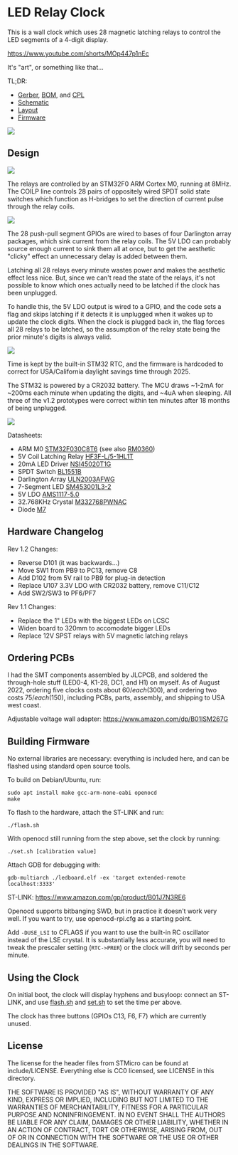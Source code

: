 LED Relay Clock
===============

This is a wall clock which uses 28 magnetic latching relays to control the LED
segments of a 4-digit display.

https://www.youtube.com/shorts/MOp447p1nEc

It's "art", or something like that...

TL;DR:

* [Gerber](prod/v012-GERBER.zip), [BOM](prod/v012-BOM.csv), and [CPL](prod/v012-CPL.csv)
* [Schematic](prod/v012-SCHEMATIC.pdf)
* [Layout](prod/v012-LAYOUT.pdf)
* [Firmware](firmware.c)

![](img/v012.jpg)

Design
------

![](img/mcu.jpg)

The relays are controlled by an STM32F0 ARM Cortex M0, running at 8MHz. The
COILP line controls 28 pairs of oppositely wired SPDT solid state switches which
function as H-bridges to set the direction of current pulse through the relay
coils.

![](img/relays.jpg)

The 28 push-pull segment GPIOs are wired to bases of four Darlington array
packages, which sink current from the relay coils. The 5V LDO can probably
source enough current to sink them all at once, but to get the aesthetic
"clicky" effect an unnecessary delay is added between them.

Latching all 28 relays every minute wastes power and makes the aesthetic effect
less nice. But, since we can't read the state of the relays, it's not possible
to know which ones actually need to be latched if the clock has been unplugged.

To handle this, the 5V LDO output is wired to a GPIO, and the code sets a flag
and skips latching if it detects it is unplugged when it wakes up to update the
clock digits. When the clock is plugged back in, the flag forces all 28 relays
to be latched, so the assumption of the relay state being the prior minute's
digits is always valid.

![](img/dars.jpg)

Time is kept by the built-in STM32 RTC, and the firmware is hardcoded to correct
for USA/California daylight savings time through 2025.

The STM32 is powered by a CR2032 battery. The MCU draws ~1-2mA for ~200ms each
minute when updating the digits, and ~4uA when sleeping. All three of the v1.2
prototypes were correct within ten minutes after 18 months of being unplugged.

![](img/current.jpg)

Datasheets:

* ARM M0 [STM32F030C8T6](https://datasheet.lcsc.com/lcsc/1811061717_STMicroelectronics-STM32F030C8T6_C23922.pdf) (see also [RM0360](https://www.st.com/resource/en/reference_manual/dm00091010-stm32f030x4-x6-x8-xc-and-stm32f070x6-xb-advanced-arm-based-32-bit-mcus-stmicroelectronics.pdf))
* 5V Coil Latching Relay [HF3F-L/5-1HL1T](https://datasheet.lcsc.com/lcsc/1810131920_HF-Xiamen-Hongfa-Electroacoustic-HF3F-L-5-1HL1T_C190594.pdf)
* 20mA LED Driver [NSI45020T1G](https://datasheet.lcsc.com/lcsc/2102202232_onsemi-NSI45020T1G_C129159.pdf)
* SPDT Switch [BL1551B](https://datasheet.lcsc.com/lcsc/2201121900_BL-Shanghai-Belling-BL1551B_C2944066.pdf)
* Darlington Array [ULN2003AFWG](https://datasheet.lcsc.com/lcsc/1810271709_TOSHIBA-ULN2003AFWG_C5437.pdf)
* 7-Segment LED [SM453001L3-2](https://datasheet.lcsc.com/lcsc/1809291541_ARKLED-Wuxi-ARK-Tech-Elec-SM453001L3-2_C164873.pdf)
* 5V LDO [AMS1117-5.0](https://datasheet.lcsc.com/lcsc/1810231832_Advanced-Monolithic-Systems-AMS1117-5-0_C6187.pdf)
* 32.768KHz Crystal [M332768PWNAC](https://datasheet.lcsc.com/lcsc/2202131930_JYJE-M332768PWNAC_C2838414.pdf)
* Diode [M7](https://datasheet.lcsc.com/lcsc/1811051611_BORN-M7_C266550.pdf)

Hardware Changelog
------------------

Rev 1.2 Changes:

* Reverse D101 (it was backwards...)
* Move SW1 from PB9 to PC13, remove C8
* Add D102 from 5V rail to PB9 for plug-in detection
* Replace U107 3.3V LDO with CR2032 battery, remove C11/C12
* Add SW2/SW3 to PF6/PF7

Rev 1.1 Changes:

* Replace the 1" LEDs with the biggest LEDs on LCSC
* Widen board to 320mm to accomodate bigger LEDs
* Replace 12V SPST relays with 5V magnetic latching relays

Ordering PCBs
-------------

I had the SMT components assembled by JLCPCB, and soldered the through-hole
stuff (LED0-4, K1-28, DC1, and H1) on myself. As of August 2022, ordering five
clocks costs about $60/each ($300), and ordering two costs $75/each ($150),
including PCBs, parts, assembly, and shipping to USA west coast.

Adjustable voltage wall adapter: https://www.amazon.com/dp/B01ISM267G

Building Firmware
-----------------

No external libraries are necessary: everything is included here, and can be
flashed using standard open source tools.

To build on Debian/Ubuntu, run:

	sudo apt install make gcc-arm-none-eabi openocd
	make

To flash to the hardware, attach the ST-LINK and run:

	./flash.sh

With openocd still running from the step above, set the clock by running:

	./set.sh [calibration value]

Attach GDB for debugging with:

	gdb-multiarch ./ledboard.elf -ex 'target extended-remote localhost:3333'

ST-LINK: https://www.amazon.com/gp/product/B01J7N3RE6

Openocd supports bitbanging SWD, but in practice it doesn't work very well. If
you want to try, use openocd-rpi.cfg as a starting point.

Add `-DUSE_LSI` to CFLAGS if you want to use the built-in RC oscillator instead
of the LSE crystal. It is substantially less accurate, you will need to tweak
the prescaler setting (`RTC->PRER`) or the clock will drift by seconds per
minute.

Using the Clock
---------------

On initial boot, the clock will display hyphens and busyloop: connect an ST-LINK,
and use [flash.sh](flash.sh) and [set.sh](set.sh) to set the time per above.

The clock has three buttons (GPIOs C13, F6, F7) which are currently unused.

License
-------

The license for the header files from STMicro can be found at include/LICENSE.
Everything else is CC0 licensed, see LICENSE in this directory.

THE SOFTWARE IS PROVIDED "AS IS", WITHOUT WARRANTY OF ANY KIND, EXPRESS OR
IMPLIED, INCLUDING BUT NOT LIMITED TO THE WARRANTIES OF MERCHANTABILITY,
FITNESS FOR A PARTICULAR PURPOSE AND NONINFRINGEMENT. IN NO EVENT SHALL THE
AUTHORS BE LIABLE FOR ANY CLAIM, DAMAGES OR OTHER LIABILITY, WHETHER IN AN
ACTION OF CONTRACT, TORT OR OTHERWISE, ARISING FROM, OUT OF OR IN CONNECTION
WITH THE SOFTWARE OR THE USE OR OTHER DEALINGS IN THE SOFTWARE.
